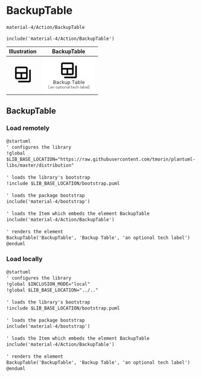 # BackupTable


```text
material-4/Action/BackupTable
```

```text
include('material-4/Action/BackupTable')
```



| Illustration | BackupTable |
| :---: | :---: |
| ![illustration for Illustration](../../material-4/Action/BackupTable.png) | ![illustration for BackupTable](../../material-4/Action/BackupTable.Local.png) |




## BackupTable

### Load remotely
```plantuml
@startuml
' configures the library
!global $LIB_BASE_LOCATION="https://raw.githubusercontent.com/tmorin/plantuml-libs/master/distribution"

' loads the library's bootstrap
!include $LIB_BASE_LOCATION/bootstrap.puml

' loads the package bootstrap
include('material-4/bootstrap')

' loads the Item which embeds the element BackupTable
include('material-4/Action/BackupTable')

' renders the element
BackupTable('BackupTable', 'Backup Table', 'an optional tech label')
@enduml
```

### Load locally
```plantuml
@startuml
' configures the library
!global $INCLUSION_MODE="local"
!global $LIB_BASE_LOCATION="../.."

' loads the library's bootstrap
!include $LIB_BASE_LOCATION/bootstrap.puml

' loads the package bootstrap
include('material-4/bootstrap')

' loads the Item which embeds the element BackupTable
include('material-4/Action/BackupTable')

' renders the element
BackupTable('BackupTable', 'Backup Table', 'an optional tech label')
@enduml
```

